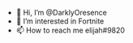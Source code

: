 - 👋 Hi, I’m @DarklyOresence
- 👀 I’m interested in Fortnite
- 📫 How to reach me elijah#9820

<!---
DarklyOresence/DarklyOresence is a ✨ special ✨ repository because its `README.md` (this file) appears on your GitHub profile.
You can click the Preview link to take a look at your changes.
--->
